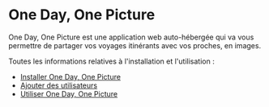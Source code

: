 One Day, One Picture
====================

One Day, One Picture est une application web auto-hébergée qui va vous permettre de partager vos voyages itinérants avec vos proches, en images.

Toutes les informations relatives à l'installation et l'utilisation  :

* [Installer One Day, One Picture](http://www.guillaume-leduc.fr/one-day-one-picture)
* [Ajouter des utilisateurs](http://www.guillaume-leduc.fr/one-day-one-picture-ajouter-utilisateurs.html)
* [Utiliser One Day, One Picture](http://www.guillaume-leduc.fr/one-day-one-picture-creer-albums-envoyer-photos.html)


